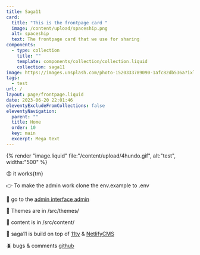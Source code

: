 ```yaml
---
title: Saga11
card:
  title: "This is the frontpage card "
  image: /content/upload/spaceship.png
  alt: spaceship
  text: The frontpage card that we use for sharing
components:
  - type: collection
    title: ""
    template: components/collection/collection.liquid
    collection: saga11
image: https://images.unsplash.com/photo-1520333789090-1afc82db536a?ixlib=rb-1.2.1&ixid=eyJhcHBfaWQiOjEyMDd9&auto=format&fit=crop&w=2102&q=80
tags:
  - test
url: /
layout: page/frontpage.liquid
date: 2023-06-20 22:01:46
eleventyExcludeFromCollections: false
eleventyNavigation:
  parent: ""
  title: Home
  order: 10
  key: main
  excerpt: Mega text
---
```

{% render "image.liquid" file:"/content/upload/4hundo.gif", alt:"test", widths:"500" %}

😍 it works{tm}

👉 To make the admin work clone the env.example to .env

🤖 go to the [admin interface admin](/admin)

💅 Themes are in /src/themes/

📜 content is in /src/content/

🎈 saga11 is build on top of [11ty](https://11ty.dev) & [NetlifyCMS](https://netlifycms.com)

🪲 bugs & comments [github](https://github.com/mortendk/saga11)